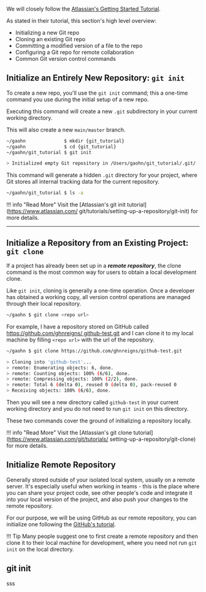 We will closely follow the [Atlassian's Getting Started Tutorial](https://www.atlassian.com/git/tutorials/setting-up-a-repository).

As stated in their tutorial, this section's high level overview:

- Initializing a new Git repo
- Cloning an existing Git repo
- Committing a modified version of a file to the repo
- Configuring a Git repo for remote collaboration
- Common Git version control commands

## Initialize an Entirely New Repository: `git init`

To create a new repo, you'll use the `git init` command;
this a one-time command you use during the initial setup of a new repo. 

Executing this command will create a new `.git` subdirectory in your current working directory. 

This will also create a new `main/master` branch. 

```bash title="initialize a new repo" linenums="1"
~/gaohn              $ mkdir {git_tutorial}
~/gaohn              $ cd {git_tutorial}
~/gaohn/git_tutorial $ git init

> Initialized empty Git repository in /Users/gaohn/git_tutorial/.git/
```

This command will generate a hidden `.git` directory for your project, where Git stores all internal tracking data for the current repository.

```bash
~/gaohn/git_tutorial $ ls -a
```

!!! info "Read More"
    Visit the [Atlassian's git init tutorial](https://www.atlassian.com/
    git/tutorials/setting-up-a-repository/git-init) for more details.

---

## Initialize a Repository from an Existing Project: `git clone`

If a project has already been set up in a ***remote repository***, the clone command is the most 
common way for users to obtain a local development clone. 

Like `git init`, cloning is generally a one-time operation. Once a developer has obtained a working 
copy, all version control operations are managed through their local repository.

```bash title="clone a repo" linenums="1"
~/gaohn $ git clone <repo url>
```

For example, I have a repository stored on GitHub called [https://github.com/ghnreigns/
github-test.git](https://github.com/ghnreigns/github-test.git) and I can clone it to my 
local machine by filling `<repo url>` with the url of the repository.

```bash title="clone a repo" linenums="1"
~/gaohn $ git clone https://github.com/ghnreigns/github-test.git

> Cloning into 'github-test'...
> remote: Enumerating objects: 6, done.
> remote: Counting objects: 100% (6/6), done.
> remote: Compressing objects: 100% (2/2), done.
> remote: Total 6 (delta 0), reused 0 (delta 0), pack-reused 0
> Receiving objects: 100% (6/6), done.
```

Then you will see a new directory called `github-test` in your current working directory and 
you do not need to run `git init` on this directory.

These two commands cover the ground of initializing a repository locally.

!!! info "Read More"
    Visit the [Atlassian's git clone tutorial](https://www.atlassian.com/git/tutorials/
    setting-up-a-repository/git-clone) for more details.

## Initialize Remote Repository

Generally stored outside of your isolated local system, usually on a remote server.
It's especially useful when working in teams - this is the place where you can share your project 
code, see other people's code and integrate it into your local version of the project, and also push 
your changes to the remote repository.

For our purpose, we will be using GitHub as our remote repository, you can initialize one following
the [GitHub's tutorial](https://docs.github.com/en/github/getting-started-with-github/create-a-repo).

!!! Tip
    Many people suggest one to first create a remote repository and then clone it to their local
    machine for development, where you need not run `git init` on the local directory.

## git init

sss